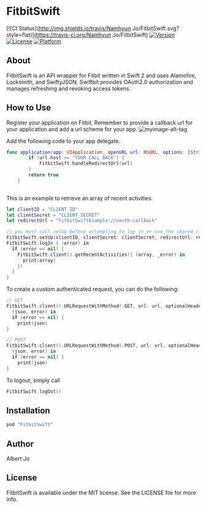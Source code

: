 # FitbitSwift

[![CI Status](http://img.shields.io/travis/Namhyun Jo/FitbitSwift.svg?style=flat)](https://travis-ci.org/Namhyun Jo/FitbitSwift)
[![Version](https://img.shields.io/cocoapods/v/FitbitSwift.svg?style=flat)](http://cocoapods.org/pods/FitbitSwift)
[![License](https://img.shields.io/cocoapods/l/FitbitSwift.svg?style=flat)](http://cocoapods.org/pods/FitbitSwift)
[![Platform](https://img.shields.io/cocoapods/p/FitbitSwift.svg?style=flat)](http://cocoapods.org/pods/FitbitSwift)

## About
FitbitSwift is an API wrapper for Fitbit written in Swift 2 and uses Alamofire, Locksmith, and SwiftyJSON. Swiftbit provides OAuth2.0 authorization and manages refreshing and revoking access tokens.

## How to Use
Register your application on Fitbit. Remember to provide a callback url for your application and add a url scheme for your app.
![myimage-alt-tag](http://i.imgur.com/txNO2E2.png)

Add the following code to your app delegate.
```Swift
func application(app: UIApplication, openURL url: NSURL, options: [String : AnyObject]) -> Bool {
        if (url.host == "YOUR_CALL_BACK") {
            FitbitSwift.handleRedirectUrl(url)
        }
        return true
    }
    
```

This is an example to retrieve an array of recent activities.
```Swift
let clientID = "CLIENT_ID"
let clientSecret = "CLIENT_SECRET"
let redirectUrl = "FitbitSwiftExample://oauth-callback"

// you must call setUp before attempting to log in or use the shared client
FitbitSwift.setUp(clientID, clientSecret: clientSecret, redirectUrl: redirectUrl, scope: nil)
FitbitSwift.logIn { (error) in
  if (error == nil) {
    FitbitSwift.client().getRecentActivities({ (array, _error) in
      print(array)
    })
  }
}
```

To create a custom authenticated request, you can do the following:
```Swift
// GET
FitbitSwift.client().URLRequestWithMethod(.GET, url: url, optionalHeaders: optionalHeaders, parameters: parameters) {
  (json, error) in
  if (error == nil) {
    print(json)
}

// POST
FitbitSwift.client().URLRequestWithMethod(.POST, url: url, optionalHeaders: optionalHeaders, parameters: parameters) {
  (json, error) in
  if (error == nil) {
    print(json)
}
```

To logout, simply call
```Swift
FitbitSwift.logOut()
```

## Installation
```ruby
pod "FitbitSwift"
```


## Author

Albert Jo

## License

FitbitSwift is available under the MIT license. See the LICENSE file for more info.

